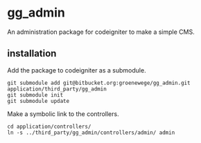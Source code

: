 # gg_admin

An administration package for codeigniter to make a simple CMS.

## installation

Add the package to codeigniter as a submodule.

	git submodule add git@bitbucket.org:groenewege/gg_admin.git application/third_party/gg_admin
	git submodule init
	git submodule update

Make a symbolic link to the controllers.

	cd application/controllers/
	ln -s ../third_party/gg_admin/controllers/admin/ admin

